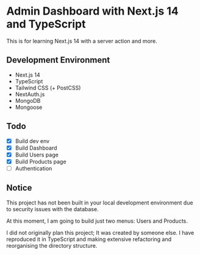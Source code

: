 # Admin Dashboard with Next.js 14 and TypeScript

This is for learning Next.js 14 with a server action and more.

## Development Environment

- Next.js 14
- TypeScript
- Tailwind CSS (+ PostCSS)
- NextAuth.js
- MongoDB
- Mongoose

## Todo

- [x] Build dev env
- [x] Build Dashboard
- [x] Build Users page
- [x] Build Products page
- [ ] Authentication

## Notice

This project has not been built in your local development environment due to security issues with the database.

At this moment, I am going to build just two menus: Users and Products.

I did not originally plan this project; It was created by someone else. I have reproduced it in TypeScript and making extensive refactoring and reorganising the directory structure.
